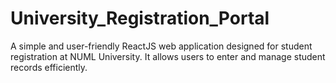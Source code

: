 # University_Registration_Portal
A simple and user-friendly ReactJS web application designed for student registration at NUML University. It allows users to enter and manage student records efficiently.
